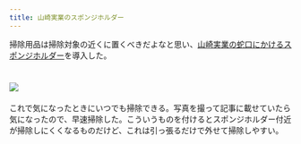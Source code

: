 ```yaml
---
title: 山崎実業のスポンジホルダー
---
```

掃除用品は掃除対象の近くに置くべきだよなと思い、[山崎実業の蛇口にかけるスポンジホルダー](https://www.amazon.co.jp/dp/B07MM4GC6P)を導入した。

![](https://lh3.googleusercontent.com/docs/ADP-6oFogCQPjg2gi54o8tOWXJTBF4yJF3Nt-KCZ9xB-dvqwdKDl2ZefK_xnvGTzQyOQGoVHWFUlGl2xGUcaO-a7Y9xGZFYZF2R5ct9iKitfJbwvJibuCYTsow9HkJ4ngTO4PFD4XAVsLLkSBjdfAI0BLsPJb_kVx1gW2T5Zc6ICM4zm4IE8TetQUeoSqar7YUvoMW3gUVwfUAdo-Pd6zCu7LYPAWYmid5DO-0xETk98VaVy5yKVjpfFhyXI5DOuVcV2A6XN_6kAVnC5FeXy5DJRMpUjks35coE86uhMBTMRgBug9eS4F2BSg1wANryXPnJvssyYtFEbxoRh5Tip10qxVX6Iwon6rG6sD7lTxyDqp5tdrItcJmPeE_ARxoqEsMWH-SOYGnA8XyiSEZ-uP1aWiXo3QSg33oKNA5O4mNF2vD-Ws4pjE4523YJWKw4GKJB-qh6_e5LMGLTdii4xTSEZDhSQUxIAwKaGIoim7xQlLzE_8VFsMDUKEUIh4V7gghLESMh2aOeZtVCzB5ttAZ9n5C-mKSIfAOFrnSEgTDjX8PoqHgg76o08417H5P3Yb_EUnkuqOo4NRS01os70vz1shrcnr6KDmcXUhX8DOczYruBUY83IqMDSWXx50Jm58wqB0YynHUyV-JmNG8ejUDzzeVnQf36t0-y5NXcGyX-CP3jrvb_ZHk3Sv3bhAR_UibaJwBYPegXE8M049F2_BCMa2IB7jTA0yxLmhWcM92WLXOhKh-vSDN-_yCMRCTJqIw_-wJI2HF-NbLHYcnWT_aHtlg3Ys_j6f0vxAIaaIE7ydut93CK2RB7D0mR14iwpN-sgAFHVungb5WDLl7qstVRhz1C71wR6UAVVgSVTO6YCcFZsVsGLDVEWvoo15wpPiFhOtBDqRYZutxNec9SwlNvofauEofvD4-dhVz1Ptuv63o6oowur6kpZ-MRjjGYm9RtalFN5DWwyWtVRXlZ-z1h47apYh4j60MGR0-48Hted7onNl1HFi9TtnsPkK0XLUDCWDTd13HRkyBZgnSGGyFk-ULgHDOyfWpDN3L09cHF-Sk33PqsX39sj7EQQEJ2xk2FFF1JwFJLvctjgv41i-c8eRHu05LU2OZagTfRdZJvadbuwtHttBBCzuruRnQrI_4wpXIqTj9mB3Nnfk6yAHA8T_n38F76NKwuHG3pZ7hJqWzOVs4egw1ykcs7LkbRoJUeFpyf_1eg9IfyBkSFw-DiX0GRFNc2KixR8qtvSImznCQqZapq_)
================================================================================================================================================================================================================================================================================================================================================================================================================================================================================================================================================================================================================================================================================================================================================================================================================================================================================================================================================================================================================================================================================================================================================================================================================================================================================================================================================================

これで気になったときにいつでも掃除できる。写真を撮って記事に載せていたら気になったので、早速掃除した。こういうものを付けるとスポンジホルダー付近が掃除しにくくなるものだけど、これは引っ張るだけで外せて掃除しやすい。
